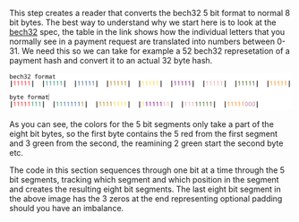 This step creates a reader that converts the bech32 5 bit format to normal 8 bit bytes.  The best way to understand why we start here is to look at the [bech32](https://github.com/bitcoin/bips/blob/master/bip-0173.mediawiki#bech32) spec, the table in the link shows how the individual letters that you normally see in a payment request are translated into numbers between 0-31.  We need this so we can take for example a 52 bech32 represetation of a payment hash and convert it to an actual 32 byte hash.

![what it does](five2eight.png)

As you can see, the colors for the 5 bit segments only take a part of the eight bit bytes, so the first byte contains the 5 red from the first segment and 3 green from the second, the reamining 2 green start the second byte etc.

The code in this section sequences through one bit at a time through the 5 bit segments, tracking which segment and which position in the segment and creates the resulting eight bit segments.  The last eight bit segment in the above image has the 3 zeros at the end representing optional padding should you have an imbalance.
